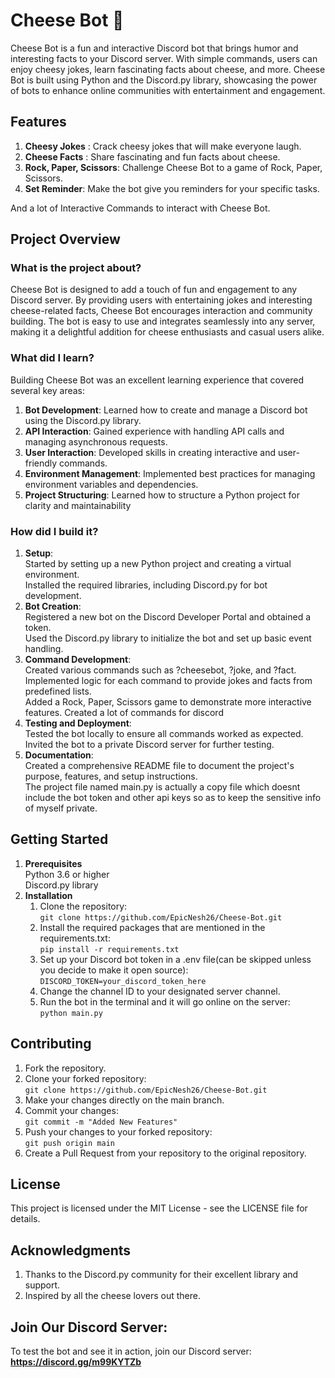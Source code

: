 # Cheese Bot 🧀
Cheese Bot is a fun and interactive Discord bot that brings humor and interesting facts to your Discord server. With simple commands, users can enjoy cheesy jokes, learn fascinating facts about cheese, and more. Cheese Bot is built using Python and the Discord.py library, showcasing the power of bots to enhance online communities with entertainment and engagement.

## Features
1. **Cheesy Jokes** : Crack cheesy jokes that will make everyone laugh.
2. **Cheese Facts** : Share fascinating and fun facts about cheese.
3. **Rock, Paper, Scissors**: Challenge Cheese Bot to a game of Rock, Paper, Scissors.
4. **Set Reminder**: Make the bot give you reminders for your specific tasks.<br>

And a lot of Interactive Commands to interact with Cheese Bot.
<br>

## Project Overview
### What is the project about?
Cheese Bot is designed to add a touch of fun and engagement to any Discord server. By providing users with entertaining jokes and interesting cheese-related facts, Cheese Bot encourages interaction and community building. The bot is easy to use and integrates seamlessly into any server, making it a delightful addition for cheese enthusiasts and casual users alike.
### What did I learn?
Building Cheese Bot was an excellent learning experience that covered several key areas:
1. **Bot Development**: Learned how to create and manage a Discord bot using the Discord.py library.
2. **API Interaction**: Gained experience with handling API calls and managing asynchronous requests.
3. **User Interaction**: Developed skills in creating interactive and user-friendly commands.
4. **Environment Management**: Implemented best practices for managing environment variables and dependencies.
5. **Project Structuring**: Learned how to structure a Python project for clarity and maintainability
### How did I build it?
1. **Setup**: <br>
      Started by setting up a new Python project and creating a virtual environment. <br>
      Installed the required libraries, including Discord.py for bot development.
2. **Bot Creation**: <br>
      Registered a new bot on the Discord Developer Portal and obtained a token. <br>
      Used the Discord.py library to initialize the bot and set up basic event handling.
3. **Command Development**: <br>
      Created various commands such as ?cheesebot, ?joke, and ?fact.<br>
      Implemented logic for each command to provide jokes and facts from predefined lists.<br>
      Added a Rock, Paper, Scissors game to demonstrate more interactive features.
      Created a lot of commands for discord
4. **Testing and Deployment**: <br>
      Tested the bot locally to ensure all commands worked as expected.<br>
      Invited the bot to a private Discord server for further testing.
5. **Documentation**: <br>
      Created a comprehensive README file to document the project's purpose, features, and setup instructions.<br>
      The project file named main.py is actually a copy file which doesnt include the bot token and other api keys so as to keep the sensitive info of myself private. 

## Getting Started
1. **Prerequisites** <br>
Python 3.6 or higher <br>
Discord.py library
2. **Installation** 
      1. Clone the repository: <br>
         `git clone https://github.com/EpicNesh26/Cheese-Bot.git`
      2. Install the required packages that are mentioned in the requirements.txt: <br>
         `pip install -r requirements.txt`
      3. Set up your Discord bot token in a .env file(can be skipped unless you decide to make it open source): <br>
         `DISCORD_TOKEN=your_discord_token_here`
      4. Change the channel ID to your designated server channel.
      5. Run the bot in the terminal and it will go online on the server:<br>
         `python main.py`
         
## Contributing
1. Fork the repository.
2. Clone your forked repository: <br>
   `git clone https://github.com/EpicNesh26/Cheese-Bot.git` 
3. Make your changes directly on the main branch.
4. Commit your changes: <br>
   `git commit -m "Added New Features"`
5. Push your changes to your forked repository: <br>
   `git push origin main`
6. Create a Pull Request from your repository to the original repository.
## License
This project is licensed under the MIT License - see the LICENSE file for details.
## Acknowledgments
1. Thanks to the Discord.py community for their excellent library and support.
2. Inspired by all the cheese lovers out there.

## Join Our Discord Server:
To test the bot and see it in action, join our Discord server: **https://discord.gg/m99KYTZb**
